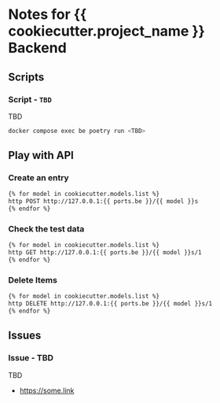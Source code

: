 # Notes for {{ cookiecutter.project_name }} Backend

## Scripts

### Script - `TBD`

TBD

```bash
docker compose exec be poetry run <TBD>
```

## Play with API

### Create an entry

```bash
{% for model in cookiecutter.models.list %}
http POST http://127.0.0.1:{{ ports.be }}/{{ model }}s
{% endfor %}
```

### Check the test data

```bash
{% for model in cookiecutter.models.list %}
http GET http://127.0.0.1:{{ ports.be }}/{{ model }}s/1
{% endfor %}
```

### Delete Items

```bash
{% for model in cookiecutter.models.list %}
http DELETE http://127.0.0.1:{{ ports.be }}/{{ model }}s/1
{% endfor %}
```

## Issues

### Issue - TBD

TBD

- https://some.link
